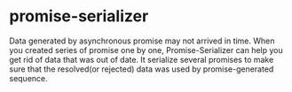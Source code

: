 # promise-serializer
Data generated by asynchronous promise may not arrived in time. When you created series of promise one by one, Promise-Serializer can help you get rid of data that was out of date. It serialize several promises  to make sure that the resolved(or rejected)  data was used by promise-generated sequence.
